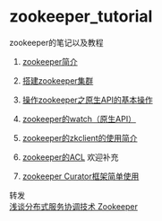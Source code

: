 # zookeeper_tutorial
zookeeper的笔记以及教程

1. [zookeeper简介](https://blog.csdn.net/T1DMzks/article/details/78440652)   
  
2. [搭建zookeeper集群](https://blog.csdn.net/T1DMzks/article/details/78440668)   
  
3. [操作zookeeper之原生API的基本操作](https://blog.csdn.net/T1DMzks/article/details/78440679)  
  
4. [zookeeper的watch（原生API）](https://blog.csdn.net/T1DMzks/article/details/78440700)  
  
5. [zookeeper的zkclient的使用简介](https://blog.csdn.net/T1DMzks/article/details/78440717)  
  
6. [zookeeper的ACL](https://blog.csdn.net/T1DMzks/article/details/78440752)  欢迎补充
  
7. [zookeeper Curator框架简单使用](https://blog.csdn.net/T1DMzks/article/details/78463098)  
  
  
转发  
[浅谈分布式服务协调技术 Zookeeper](https://blog.csdn.net/T1DMzks/article/details/78167914)  
 
